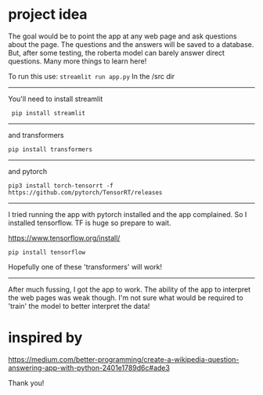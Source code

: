 
# project idea
The goal would be to point the app at any web page and ask questions about the page. The questions and the answers will be saved to a database. But, after some testing, the roberta model can barely answer direct questions. Many more things to learn here!


To run this use:
```streamlit run app.py```
In the /src dir

---

You'll need to install streamlit

``` pip install streamlit```

---

and transformers

```pip install transformers```

---

and pytorch

```pip3 install torch-tensorrt -f https://github.com/pytorch/TensorRT/releases```

---

I tried running the app with pytorch installed and the app complained. So I installed tensorflow. TF is huge so prepare to wait.

https://www.tensorflow.org/install/

```pip install tensorflow```

Hopefully one of these 'transformers' will work!

--- 

After much fussing, I got the app to work. The ability of the app to interpret the web pages was weak though. I'm not sure what would be required to 'train' the model to better interpret the data!


# inspired by
https://medium.com/better-programming/create-a-wikipedia-question-answering-app-with-python-2401e1789d6c#ade3

Thank you!